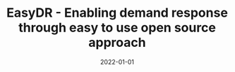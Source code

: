 ---
title: 'EasyDR - Enabling demand response through easy to use open source approach'
summary: '
- Funding organisation: Academy of Finland 

- Funding period: Jan 2022 - Dec 2024

- Summary: This project attempts to enable large scale flexibility of electricity consumption at the residential scale, which in turn will allow more variable power generation, such as wind power and photovoltaics, to be cost effectively integrated in the energy system. '

tags:
  - current
date: 2022-01-01
external_link: https://akareport.aka.fi/ibi_apps/WFServlet?IBIF_ex=x_HakKuvaus2&CLICKED_ON=&HAKNRO1=348092&UILANG=en&YMISTA=AKA&TULOSTE=HTML
---